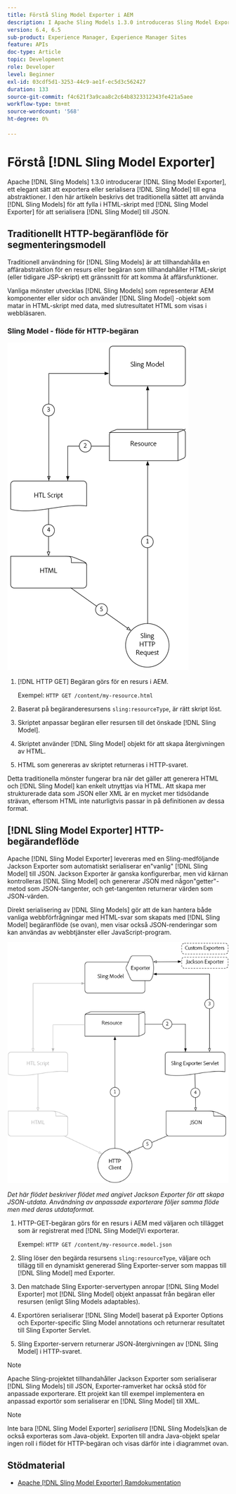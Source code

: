 ```yaml
---
title: Förstå Sling Model Exporter i AEM
description: I Apache Sling Models 1.3.0 introduceras Sling Model Exporter, ett elegant sätt att exportera eller serialisera Sling Model-objekt till anpassade abstraktioner. I den här artikeln beskrivs det traditionella sättet att använda Sling-modeller för att fylla i HTML-skript, med hjälp av Sling Model Exporter-ramverket för att serialisera en Sling-modell till JSON.
version: 6.4, 6.5
sub-product: Experience Manager, Experience Manager Sites
feature: APIs
doc-type: Article
topic: Development
role: Developer
level: Beginner
exl-id: 03cdf5d1-3253-44c9-ae1f-ec5d3c562427
duration: 133
source-git-commit: f4c621f3a9caa8c2c64b8323312343fe421a5aee
workflow-type: tm+mt
source-wordcount: '568'
ht-degree: 0%

---
```


# Förstå [!DNL Sling Model Exporter]

Apache [!DNL Sling Models] 1.3.0 introducerar [!DNL Sling Model Exporter], ett elegant sätt att exportera eller serialisera [!DNL Sling Model] till egna abstraktioner. I den här artikeln beskrivs det traditionella sättet att använda [!DNL Sling Models] för att fylla i HTML-skript med [!DNL Sling Model Exporter] för att serialisera [!DNL Sling Model] till JSON.

## Traditionellt HTTP-begäranflöde för segmenteringsmodell

Traditionell användning för [!DNL Sling Models] är att tillhandahålla en affärabstraktion för en resurs eller begäran som tillhandahåller HTML-skript (eller tidigare JSP-skript) ett gränssnitt för att komma åt affärsfunktioner.

Vanliga mönster utvecklas [!DNL Sling Models] som representerar AEM komponenter eller sidor och använder [!DNL Sling Model] -objekt som matar in HTML-skript med data, med slutresultatet HTML som visas i webbläsaren.

### Sling Model - flöde för HTTP-begäran

![Förfrågningsflöde för segmenteringsmodell](./assets/understand-sling-model-exporter/sling-model-request-flow.png)

1. [!DNL HTTP GET] Begäran görs för en resurs i AEM.

   Exempel: `HTTP GET /content/my-resource.html`

1. Baserat på begäranderesursens `sling:resourceType`, är rätt skript löst.

1. Skriptet anpassar begäran eller resursen till det önskade [!DNL Sling Model].

1. Skriptet använder [!DNL Sling Model] objekt för att skapa återgivningen av HTML.

1. HTML som genereras av skriptet returneras i HTTP-svaret.

Detta traditionella mönster fungerar bra när det gäller att generera HTML och [!DNL Sling Model] kan enkelt utnyttjas via HTML. Att skapa mer strukturerade data som JSON eller XML är en mycket mer tidsödande strävan, eftersom HTML inte naturligtvis passar in på definitionen av dessa format.

## [!DNL Sling Model Exporter] HTTP-begärandeflöde

Apache [!DNL Sling Model Exporter] levereras med en Sling-medföljande Jackson Exporter som automatiskt serialiserar en&quot;vanlig&quot; [!DNL Sling Model] till JSON. Jackson Exporter är ganska konfigurerbar, men vid kärnan kontrolleras [!DNL Sling Model] och genererar JSON med någon&quot;getter&quot;-metod som JSON-tangenter, och get-tangenten returnerar värden som JSON-värden.

Direkt serialisering av [!DNL Sling Models] gör att de kan hantera både vanliga webbförfrågningar med HTML-svar som skapats med [!DNL Sling Model] begäranflöde (se ovan), men visar också JSON-renderingar som kan användas av webbtjänster eller JavaScript-program.

![Sling Model Exporter - flöde för HTTP-begäran](./assets/understand-sling-model-exporter/sling-model-exporter-request-flow.png)

*Det här flödet beskriver flödet med angivet Jackson Exporter för att skapa JSON-utdata. Användning av anpassade exporterare följer samma flöde men med deras utdataformat.*

1. HTTP-GET-begäran görs för en resurs i AEM med väljaren och tillägget som är registrerat med [!DNL Sling Model]Vi exporterar.

   Exempel: `HTTP GET /content/my-resource.model.json`

1. Sling löser den begärda resursens `sling:resourceType`, väljare och tillägg till en dynamiskt genererad Sling Exporter-server som mappas till [!DNL Sling Model] med Exporter.
1. Den matchade Sling Exporter-servertypen anropar [!DNL Sling Model Exporter] mot [!DNL Sling Model] objekt anpassat från begäran eller resursen (enligt Sling Models adaptables).
1. Exportören serialiserar [!DNL Sling Model] baserat på Exporter Options och Exporter-specific Sling Model annotations och returnerar resultatet till Sling Exporter Servlet.
1. Sling Exporter-servern returnerar JSON-återgivningen av [!DNL Sling Model] i HTTP-svaret.

>[!NOTE]
>
>Apache Sling-projektet tillhandahåller Jackson Exporter som serialiserar [!DNL Sling Models] till JSON, Exporter-ramverket har också stöd för anpassade exporterare. Ett projekt kan till exempel implementera en anpassad exportör som serialiserar en [!DNL Sling Model] till XML.

>[!NOTE]
>
>Inte bara [!DNL Sling Model Exporter] *serialisera* [!DNL Sling Models]kan de också exporteras som Java-objekt. Exporten till andra Java-objekt spelar ingen roll i flödet för HTTP-begäran och visas därför inte i diagrammet ovan.

## Stödmaterial

* [Apache [!DNL Sling Model Exporter] Ramdokumentation](https://sling.apache.org/documentation/bundles/models.html#exporter-framework-since-130)
